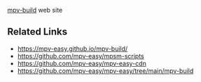 [mpv-build](https://mpv-easy.github.io/mpv-build/) web site

## Related Links

- https://mpv-easy.github.io/mpv-build/
- https://github.com/mpv-easy/mpsm-scripts
- https://github.com/mpv-easy/mpv-easy-cdn
- https://github.com/mpv-easy/mpv-easy/tree/main/mpv-build